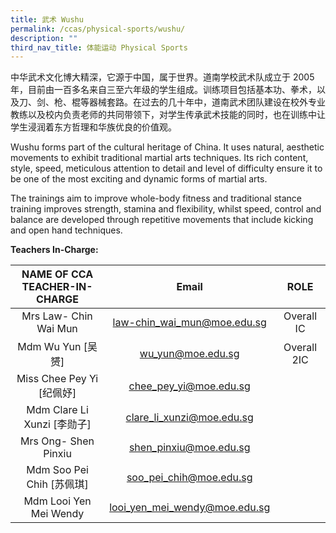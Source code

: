 ```yaml
---
title: 武术 Wushu
permalink: /ccas/physical-sports/wushu/
description: ""
third_nav_title: 体能运动 Physical Sports
---
```

中华武术文化博大精深，它源于中国，属于世界。道南学校武术队成立于 2005 年，目前由一百多名来自三至六年级的学生组成。训练项目包括基本功、拳术，以及刀、剑、枪、棍等器械套路。在过去的几十年中，道南武术团队建设在校外专业教练以及校内负责老师的共同带领下，对学生传承武术技能的同时，也在训练中让学生浸润着东方哲理和华族优良的价值观。

Wushu forms part of the cultural heritage of China. It uses natural, aesthetic movements to exhibit traditional martial arts techniques. Its rich content, style, speed, meticulous attention to detail and level of difficulty ensure it to be one of the most exciting and dynamic forms of martial arts.

The trainings aim to improve whole-body fitness and traditional stance training improves strength, stamina and flexibility, whilst speed, control and balance are developed through repetitive movements that include kicking and open hand techniques.

**Teachers In-Charge:**

| NAME OF CCA<br>TEACHER-IN-CHARGE |             Email             |     ROLE    |
|:--------------------------------:|:-----------------------------:|:-----------:|
|       Mrs Law- Chin Wai Mun      |  law-chin_wai_mun@moe.edu.sg  |  Overall IC |
|         Mdm Wu Yun [吴赟]        |       wu_yun@moe.edu.sg       | Overall 2IC |
|     Miss Chee Pey Yi [纪佩妤]    |     chee_pey_yi@moe.edu.sg    |             |
|    Mdm Clare Li Xunzi [李勋子]   |   clare_li_xunzi@moe.edu.sg   |             |
|       Mrs Ong- Shen Pinxiu       |     shen_pinxiu@moe.edu.sg    |             |
|     Mdm Soo Pei Chih [苏佩琪]    |    soo_pei_chih@moe.edu.sg    |             |
|      Mdm Looi Yen Mei Wendy      | looi_yen_mei_wendy@moe.edu.sg |             |

